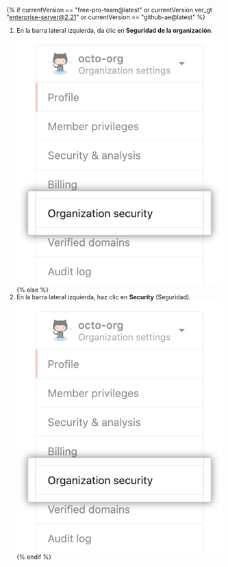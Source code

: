 {% if currentVersion == "free-pro-team@latest" or currentVersion ver_gt "enterprise-server@2.21" or currentVersion == "github-ae@latest" %}
1. En la barra lateral izquierda, da clic en **Seguridad de la organización**. ![Configuración de seguridad de la organización](/assets/images/help/organizations/org-security-settings-tab.png)
{% else %}
1. En la barra lateral izquierda, haz clic en **Security** (Seguridad). ![Configuración de seguridad de la organización](/assets/images/help/organizations/org-settings-security-tab.png)
{% endif %}
